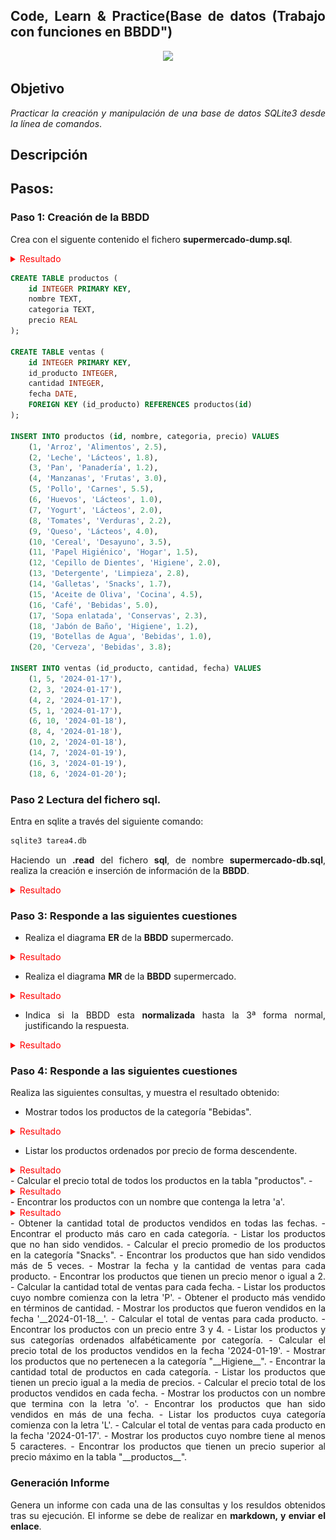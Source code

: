 <div align="justify">

## Code, Learn & Practice(Base de datos (Trabajo con funciones en BBDD")

<div align="center">
<img src="https://i0.wp.com/hunna.org/wp-content/uploads/2014/06/huellas.jpg?resize=324%2C215" width="500px"/>
</div>

## Objetivo

_Practicar la creación y manipulación de una base de datos SQLite3 desde la línea de comandos_.

## Descripción

## Pasos:

### Paso 1: Creación de la BBDD

Crea con el siguente contenido el fichero __supermercado-dump.sql__.

<details>
<summary style= "color: red"> Resultado </summary>

```sql
s
```
</details>


```sql
CREATE TABLE productos (
    id INTEGER PRIMARY KEY,
    nombre TEXT,
    categoria TEXT,
    precio REAL
);

CREATE TABLE ventas (
    id INTEGER PRIMARY KEY,
    id_producto INTEGER,
    cantidad INTEGER,
    fecha DATE,
    FOREIGN KEY (id_producto) REFERENCES productos(id)
);

INSERT INTO productos (id, nombre, categoria, precio) VALUES 
    (1, 'Arroz', 'Alimentos', 2.5),
    (2, 'Leche', 'Lácteos', 1.8),
    (3, 'Pan', 'Panadería', 1.2),
    (4, 'Manzanas', 'Frutas', 3.0),
    (5, 'Pollo', 'Carnes', 5.5),
    (6, 'Huevos', 'Lácteos', 1.0),
    (7, 'Yogurt', 'Lácteos', 2.0),
    (8, 'Tomates', 'Verduras', 2.2),
    (9, 'Queso', 'Lácteos', 4.0),
    (10, 'Cereal', 'Desayuno', 3.5),
    (11, 'Papel Higiénico', 'Hogar', 1.5),
    (12, 'Cepillo de Dientes', 'Higiene', 2.0),
    (13, 'Detergente', 'Limpieza', 2.8),
    (14, 'Galletas', 'Snacks', 1.7),
    (15, 'Aceite de Oliva', 'Cocina', 4.5),
    (16, 'Café', 'Bebidas', 5.0),
    (17, 'Sopa enlatada', 'Conservas', 2.3),
    (18, 'Jabón de Baño', 'Higiene', 1.2),
    (19, 'Botellas de Agua', 'Bebidas', 1.0),
    (20, 'Cerveza', 'Bebidas', 3.8);

INSERT INTO ventas (id_producto, cantidad, fecha) VALUES 
    (1, 5, '2024-01-17'),
    (2, 3, '2024-01-17'),
    (4, 2, '2024-01-17'),
    (5, 1, '2024-01-17'),
    (6, 10, '2024-01-18'),
    (8, 4, '2024-01-18'),
    (10, 2, '2024-01-18'),
    (14, 7, '2024-01-19'),
    (16, 3, '2024-01-19'),
    (18, 6, '2024-01-20');
```
  
### Paso 2 Lectura del fichero sql.

Entra en sqlite a través del siguiente comando:

```sql
sqlite3 tarea4.db 
```

Haciendo un __.read__ del fichero __sql__, de nombre __supermercado-db.sql__, realiza la creación e inserción de información de la __BBDD__.

<details>
<summary style= "color: red"> Resultado </summary>

```sql
s
```
</details>

### Paso 3: Responde a las siguientes cuestiones

- Realiza el diagrama __ER__ de la __BBDD__ supermercado.

<details>
<summary style= "color: red"> Resultado </summary>

## Diagrama Entidad-Relación

![Diagrama ER](https://github.com/johnfredyrg1226/base_datos2/blob/main/tarea/tarea4/equipo_futbol.drawio.png)

```sql
s
```
</details>

- Realiza el diagrama __MR__ de la __BBDD__ supermercado.

<details>
<summary style= "color: red"> Resultado </summary>

```sql
s
```
</details>


- Indica si la BBDD esta __normalizada__ hasta la 3ª forma normal, justificando la respuesta.

<details>
<summary style= "color: red"> Resultado </summary>

```sql
s
```
</details>

### Paso 4: Responde a las siguientes cuestiones

Realiza las siguientes consultas, y muestra el resultado obtenido:

- Mostrar todos los productos de la categoría "Bebidas".
<details>
<summary style= "color: red"> Resultado </summary>

```sql
s
```
</details>

- Listar los productos ordenados por precio de forma descendente.
<details>
<summary style= "color: red"> Resultado </summary>

```sql
s
```
</details>
- Calcular el precio total de todos los productos en la tabla "productos".
- 
<details>
<summary style= "color: red"> Resultado </summary>

```sql
s
```
</details>
- Encontrar los productos con un nombre que contenga la letra 'a'.

<details>
<summary style= "color: red"> Resultado </summary>

```sql
s
```
</details>
- Obtener la cantidad total de productos vendidos en todas las fechas.
- Encontrar el producto más caro en cada categoría.
- Listar los productos que no han sido vendidos.
- Calcular el precio promedio de los productos en la categoría "Snacks".
- Encontrar los productos que han sido vendidos más de 5 veces.
- Mostrar la fecha y la cantidad de ventas para cada producto.
- Encontrar los productos que tienen un precio menor o igual a 2.
- Calcular la cantidad total de ventas para cada fecha.
- Listar los productos cuyo nombre comienza con la letra 'P'.
- Obtener el producto más vendido en términos de cantidad.
- Mostrar los productos que fueron vendidos en la fecha '__2024-01-18__'.
- Calcular el total de ventas para cada producto.
- Encontrar los productos con un precio entre 3 y 4.
- Listar los productos y sus categorías ordenados alfabéticamente por categoría.
- Calcular el precio total de los productos vendidos en la fecha '2024-01-19'.
- Mostrar los productos que no pertenecen a la categoría "__Higiene__".
- Encontrar la cantidad total de productos en cada categoría.
- Listar los productos que tienen un precio igual a la media de precios.
- Calcular el precio total de los productos vendidos en cada fecha.
- Mostrar los productos con un nombre que termina con la letra 'o'.
- Encontrar los productos que han sido vendidos en más de una fecha.
- Listar los productos cuya categoría comienza con la letra 'L'.
- Calcular el total de ventas para cada producto en la fecha '2024-01-17'.
- Mostrar los productos cuyo nombre tiene al menos 5 caracteres.
- Encontrar los productos que tienen un precio superior al precio máximo en la tabla "__productos__".

### Generación Informe

Genera un informe con cada una de las consultas y los resuldos obtenidos tras su ejecución. El informe se debe de realizar en __markdown, y enviar el enlace__.

</div>